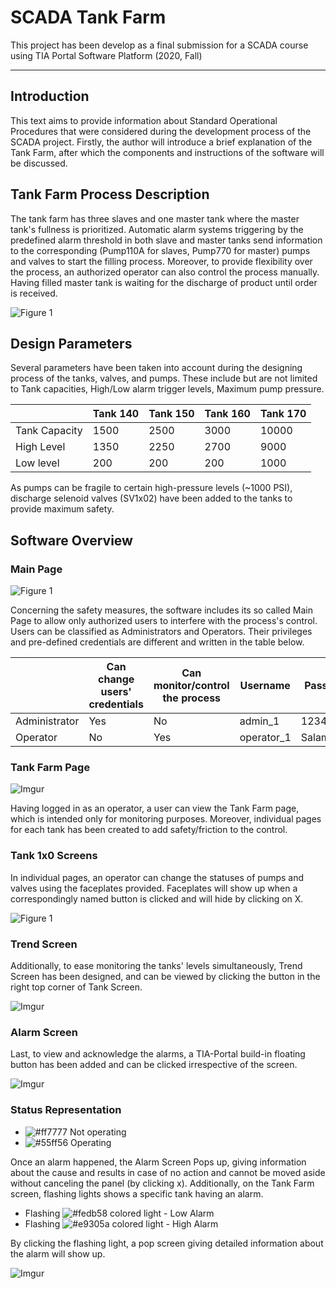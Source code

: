 # SCADA Tank Farm
This project has been develop as a final submission for a SCADA course using TIA Portal Software Platform (2020, Fall)
____

## Introduction

This text aims to provide information about Standard Operational Procedures that were considered during the development process of the SCADA project. Firstly, the author will introduce a brief explanation of the Tank Farm, after which the components and instructions of the software will be discussed. 

## Tank Farm Process Description 

The tank farm has three slaves and one master tank where the master tank's fullness is prioritized. Automatic alarm systems triggering by the predefined alarm threshold in both slave and master tanks send information to the corresponding (Pump110A for slaves, Pump770 for master) pumps and valves to start the filling process. Moreover, to provide flexibility over the process, an authorized operator can also control the process manually. Having filled master tank is waiting for the discharge of product until order is received.

![Figure 1](https://i.imgur.com/5GQsLwu.png)

## Design Parameters

Several parameters have been taken into account during the designing process of the tanks, valves, and pumps. These include but are not limited to Tank capacities, High/Low alarm trigger levels, Maximum pump pressure.

|               | Tank 140 | Tank 150 |  Tank 160 | Tank 170 |
|---------------|----------|----------|-----------|----------|
| Tank Capacity | 1500     | 2500     | 3000      | 10000    |
| High Level    | 1350     | 2250     | 2700      | 9000     |
| Low level     | 200      | 200      | 200       | 1000     |

As pumps can be fragile to certain high-pressure levels (~1000 PSI), discharge selenoid valves (SV1x02) have been added to the tanks to provide maximum safety. 

## Software Overview

### Main Page

![Figure 1](https://i.imgur.com/zJwLoWh.png)

Concerning the safety measures, the software includes its so called Main Page to allow only authorized users to interfere with the process's control. Users can be classified as Administrators and Operators. Their privileges and pre-defined credentials are different and written in the table below.

|               | Can change users' credentials | Can monitor/control the process | Username   | Password  |
|---------------|-------------------------------|---------------------------------|------------|-----------|
| Administrator | Yes                           | No                              | admin_1    | 1234      |
| Operator      | No                            | Yes                             | operator_1 | Salam1234 |

### Tank Farm Page

![Imgur](https://i.imgur.com/1PBbXEq.png)

Having logged in as an operator, a user can view the Tank Farm page, which is intended only for monitoring purposes. Moreover, individual pages for each tank has been created to add safety/friction to the control. 

### Tank 1x0 Screens
In individual pages, an operator can change the statuses of pumps and valves using the faceplates provided. Faceplates will show up when a correspondingly named button is clicked and will hide by clicking on X. 

![Figure 1](https://i.imgur.com/i5hto8f.png)

### Trend Screen
Additionally, to ease monitoring the tanks' levels simultaneously, Trend Screen has been designed, and can be viewed by clicking the button in the right top corner of Tank Screen. 

![Imgur](https://i.imgur.com/ZIn2pdF.png)

### Alarm Screen
Last, to view and acknowledge the alarms, a TIA-Portal build-in floating button has been added and can be clicked irrespective of the screen. 

![Imgur](https://i.imgur.com/a6m9svx.png)

### Status Representation

- ![#ff7777](https://via.placeholder.com/15/ff7777/000000?text=+) Not operating
- ![#55ff56](https://via.placeholder.com/15/55ff56/000000?text=+) Operating

Once an alarm happened, the Alarm Screen Pops up, giving information about the cause and results in case of no action and cannot be moved aside without canceling the panel (by clicking x). Additionally, on the Tank Farm screen, flashing lights shows a specific tank having an alarm. 

- Flashing ![#fedb58](https://via.placeholder.com/15/fedb58/000000?text=+) colored light - Low Alarm
- Flashing ![#e9305a](https://via.placeholder.com/15/e9305a/000000?text=+) colored light - High Alarm

By clicking the flashing light, a pop screen giving detailed information about the alarm will show up. 

![Imgur](https://i.imgur.com/r16dyIW.png)


